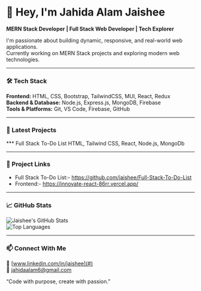 # 👋 Hey, I'm Jahida Alam Jaishee
**MERN Stack Developer | Full Stack Web Developer | Tech Explorer**

I'm passionate about building dynamic, responsive, and real-world web applications.  
Currently working on MERN Stack projects and exploring modern web technologies.

---

### 🛠 Tech Stack
**Frontend:** HTML, CSS, Bootstrap, TailwindCSS, MUI, React, Redux  
**Backend & Database:** Node.js, Express.js, MongoDB, Firebase  
**Tools & Platforms:** Git, VS Code, Firebase, GitHub  

---

### 📌 Latest Projects
 
*** Full Stack To-Do List
    HTML, Tailwind CSS, React, Node.js, MongoDb
 

---

### 🔗 Project Links
- Full Stack To-Do List:- https://github.com/jaishee/Full-Stack-To-Do-List
- Frontend:- https://innovate-react-86rr.vercel.app/

---

### 📈 GitHub Stats
![Jaishee's GitHub Stats](https://github-readme-stats.vercel.app/api?username=jaishee&show_icons=true&theme=radical)  
![Top Languages](https://github-readme-stats.vercel.app/api/top-langs/?username=jaishee&layout=compact&theme=radical)

---

### 📫 Connect With Me 
💼 [www.linkedin.com/in/jaishee](#)  
📧 jahidaalam6@gmail.com  

“Code with purpose, create with passion.”
